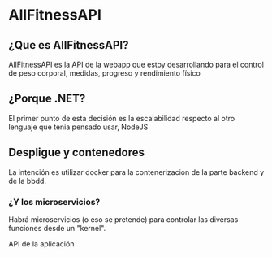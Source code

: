 # AllFitnessAPI
## ¿Que es AllFitnessAPI?
AllFitnessAPI es la API de la webapp que estoy desarrollando para el control de peso corporal, medidas, progreso y rendimiento físico 
## ¿Porque .NET?
El primer punto de esta decisión es la escalabilidad respecto al otro lenguaje que tenia pensado usar, NodeJS

## Despligue y contenedores
La intención es utilizar docker para la contenerizacion de la parte backend y de la bbdd.

### ¿Y los microservicios?
Habrá microservicios (o eso se pretende) para controlar las diversas funciones desde un "kernel". 

API de la aplicación 
